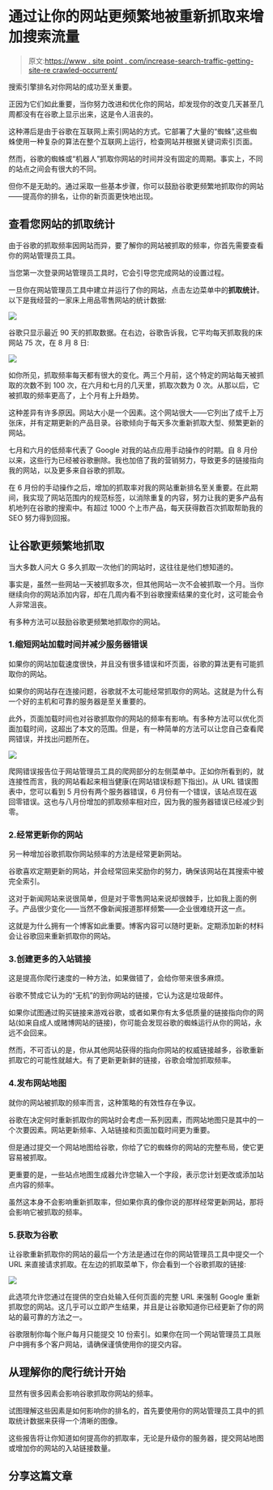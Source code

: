 # 通过让你的网站更频繁地被重新抓取来增加搜索流量

> 原文:[https://www . site point . com/increase-search-traffic-getting-site-re crawled-occurrent/](https://www.sitepoint.com/increase-search-traffic-getting-site-recrawled-often/)

搜索引擎排名对你网站的成功至关重要。

正因为它们如此重要，当你努力改进和优化你的网站，却发现你的改变几天甚至几周都没有在谷歌上显示出来，这是令人沮丧的。

这种滞后是由于谷歌在互联网上索引网站的方式。它部署了大量的“蜘蛛”,这些蜘蛛使用一种复杂的算法在整个互联网上运行，检查网站并根据关键词索引页面。

然而，谷歌的蜘蛛或“机器人”抓取你网站的时间并没有固定的周期。事实上，不同的站点之间会有很大的不同。

但你不是无助的。通过采取一些基本步骤，你可以鼓励谷歌更频繁地抓取你的网站——提高你的排名，让你的新页面更快地出现。

## 查看您网站的抓取统计

由于谷歌的抓取频率因网站而异，要了解你的网站被抓取的频率，你首先需要查看你的网站管理员工具。

当您第一次登录网站管理员工具时，它会引导您完成网站的设置过程。

一旦你在网站管理员工具中建立并运行了你的网站，点击左边菜单中的**抓取统计**。以下是我经营的一家床上用品零售网站的统计数据:

![](../Images/335ce274eccbb6baeb8ef8be72317087.png)

谷歌只显示最近 90 天的抓取数据。在右边，谷歌告诉我，它平均每天抓取我的床网站 75 次，在 8 月 8 日:

![](../Images/4e661f7c2bcb579cf1756abfc7b739eb.png)

如你所见，抓取频率每天都有很大的变化。两三个月前，这个特定的网站每天被抓取的次数不到 100 次，在六月和七月的几天里，抓取次数为 0 次。从那以后，它被抓取的频率更高了，上个月有上升趋势。

这种差异有许多原因。网站大小是一个因素。这个网站很大——它列出了成千上万张床，并有定期更新的产品目录。谷歌倾向于每天多次重新抓取大型、频繁更新的网站。

七月和六月的低频率代表了 Google 对我的站点应用手动操作的时期。自 8 月份以来，这些行为已经被谷歌删除。我也加倍了我的营销努力，导致更多的链接指向我的网站，以及更多来自谷歌的抓取。

在 6 月份的手动操作之后，增加的抓取率对我的网站重新排名至关重要。在此期间，我实现了网站范围内的规范标签，以消除重复的内容，努力让我的更多产品有机地列在谷歌的搜索中。有超过 1000 个上市产品，每天获得数百次抓取帮助我的 SEO 努力得到回报。

## 让谷歌更频繁地抓取

当大多数人问大 G 多久抓取一次他们的网站时，这往往是他们想知道的。

事实是，虽然一些网站一天被抓取多次，但其他网站一次不会被抓取一个月。当你继续向你的网站添加内容，却在几周内看不到谷歌搜索结果的变化时，这可能会令人非常沮丧。

有多种方法可以鼓励谷歌更频繁地抓取你的网站。

### 1.缩短网站加载时间并减少服务器错误

如果你的网站加载速度很快，并且没有很多错误和坏页面，谷歌的算法更有可能抓取你的网站。

如果你的网站存在连接问题，谷歌就不太可能经常抓取你的网站。这就是为什么有一个好的主机和可靠的服务器是至关重要的。

此外，页面加载时间也对谷歌抓取你的网站的频率有影响。有多种方法可以优化页面加载时间，这超出了本文的范围。但是，有一种简单的方法可以让您自己查看爬网错误，并找出问题所在。

![](../Images/43b2417a1cf1c0400e6b4b2a017cf46e.png)

爬网错误报告位于网站管理员工具的爬网部分的左侧菜单中。正如你所看到的，就连接性而言，我的网站看起来相当健康(在网站错误标题下指出)。从 URL 错误图表中，您可以看到 5 月份有两个服务器错误，6 月份有一个错误，该站点现在返回零错误。这也与八月份增加的抓取频率相对应，因为我的服务器错误已经减少到零。

### 2.经常更新你的网站

另一种增加谷歌抓取你网站频率的方法是经常更新网站。

谷歌喜欢定期更新的网站，并会经常回来奖励你的努力，确保该网站在其搜索中被完全索引。

这对于新闻网站来说很简单，但是对于零售网站来说却很棘手，比如我上面的例子。产品很少变化——当然不像新闻报道那样频繁——企业很难绕开这一点。

这就是为什么拥有一个博客如此重要。博客内容可以随时更新。定期添加新的材料会让谷歌回来重新抓取你的网站。

### 3.创建更多的入站链接

这是提高你爬行速度的一种方法，如果做错了，会给你带来很多麻烦。

谷歌不赞成它认为的“无机”的到你网站的链接，它认为这是垃圾邮件。

如果你试图通过购买链接来游戏谷歌，或者如果你有太多低质量的链接指向你的网站(如来自成人或赌博网站的链接)，你可能会发现谷歌的蜘蛛运行从你的网站，永远不会回来。

然而，不可否认的是，你从其他网站获得的指向你网站的权威链接越多，谷歌重新抓取它的可能性就越大。有了更新更新鲜的链接，谷歌会增加抓取频率。

### 4.发布网站地图

就你的网站被抓取的频率而言，这种策略的有效性存在争议。

谷歌在决定何时重新抓取你的网站时会考虑一系列因素，而网站地图只是其中的一个次要因素。网站更新频率、入站链接和页面加载时间更为重要。

但是通过提交一个网站地图给谷歌，你给了它的蜘蛛你的网站的完整布局，使它更容易被抓取。

更重要的是，一些站点地图生成器允许您输入一个字段，表示您计划更改或添加站点内容的频率。

虽然这本身不会影响重新抓取率，但如果你真的像你说的那样经常更新网站，那将会影响它被抓取的频率。

### 5.获取为谷歌

让谷歌重新抓取你的网站的最后一个方法是通过在你的网站管理员工具中提交一个 URL 来直接请求抓取。在左边的抓取菜单下，你会看到一个谷歌抓取的链接:

![](../Images/4d19c87091dccf209d784b05adcc873e.png)

此选项允许您通过在提供的空白处输入任何页面的完整 URL 来强制 Google 重新抓取您的网站。这几乎可以立即产生结果，并且是让谷歌知道你已经更新了你的网站的最可靠的方法之一。

谷歌限制你每个账户每月只能提交 10 份索引。如果你在同一个网站管理员工具账户中拥有多个客户网站，请确保谨慎使用你的提交内容。

## 从理解你的爬行统计开始

显然有很多因素会影响谷歌抓取你网站的频率。

试图理解这些因素是如何影响你的排名的，首先要使用你的网站管理员工具中的抓取统计数据来获得一个清晰的图像。

这些报告将让你知道如何提高你的抓取率，无论是升级你的服务器，提交网站地图或增加你的网站的入站链接数量。

## 分享这篇文章